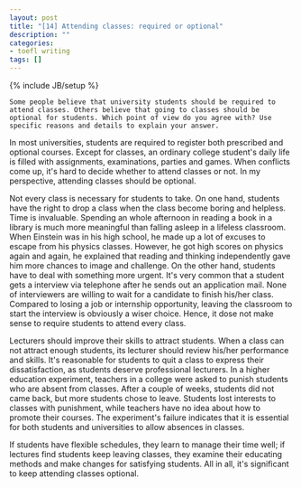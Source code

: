 ```yaml
---
layout: post
title: "[14] Attending classes: required or optional"
description: ""
categories:
- toefl writing 
tags: []
---
```

{% include JB/setup %}

	Some people believe that university students should be required to attend classes. Others believe that going to classes should be optional for students. Which point of view do you agree with? Use specific reasons and details to explain your answer.
	

In most universities, students are required to register both prescribed and optional courses. Except for classes, an ordinary college student's daily life is filled with assignments, examinations, parties and games. When conflicts come up, it's hard to decide whether to attend classes or not. In my perspective, attending classes should be optional.

Not every class is necessary for students to take. On one hand, students have the right to drop a class when the class become boring and helpless. Time is invaluable. Spending an whole afternoon in reading a book in a library is much more meaningful than falling asleep in a lifeless classroom. When Einstein was in his high school, he made up a lot of excuses to escape from his physics classes. However, he got high scores on physics again and again, he explained that reading and thinking independently gave him more chances to image and challenge. On the other hand, students have to deal with something more urgent. It's very common that a student gets a interview via telephone after he sends out an application mail. None of interviewers are willing to wait for a candidate to finish his/her class. Compared to losing a job or internship opportunity, leaving the classroom to start the interview is obviously a wiser choice. Hence, it dose not make sense to require students to attend every class.

Lecturers should improve their skills to attract students. When a class can not attract enough students, its lecturer should review his/her performance and skills. It's reasonable for students to quit a class to express their dissatisfaction, as students deserve professional lecturers. In a higher education experiment, teachers in a college were asked to punish students who are absent from classes. After a couple of weeks, students did not came back, but more students chose to leave. Students lost interests to classes with punishment, while teachers have no idea about how to promote their courses. The experiment's failure indicates that it is essential for both students and universities to allow absences in classes.

If students have flexible schedules, they learn to manage their time well; if lectures find students keep leaving classes, they examine their educating methods and make changes for satisfying students. All in all, it's significant to keep attending classes optional.